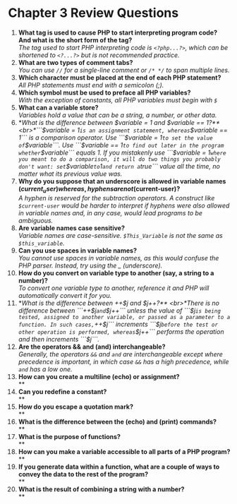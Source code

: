 # Chapter 3 Review Questions
1. **What tag is used to cause PHP to start interpreting program code? And what is the short form of the tag?**
<br>*The tag used to start PHP interpreting code is ```<?php...?>```, which can be shortened to ```<?...?>``` but is not recommended practice.*
2. **What are two types of comment tabs?**
<br>*You can use ```//``` for a single-line comment or ```/* */``` to span multiple lines.*
3. **Which character must be placed at the end of each PHP statement?**
<br>*All PHP statements must end with a semicolon (;).*
4. **Which symbol must be used to preface all PHP variables?**
<br>*With the exception of constants, all PHP variables must begin with ```$```*
5. **What can a variable store?**
<br>*Variables hold a value that can be a string, a number, or other data.*
6. **What is the difference between $variable = 1 and $variable == 1?**
<br>*```$variable = 1``` is an assignment statement, whereas ```$variable == 1``` is a comparison operator. Use ```$variable = 1``` to set the value of ```$variable```. Use ```$variable == 1``` to find out later in the program whether ```$variable``` equals 1. If you mistakenly use ```$variable = 1``` where you meant to do a comparison, it will do two things you probably don't want: set ```$variable``` to ```1``` and return a ```true``` value all the time, no matter what its previous value was.*
7. **Why do you suppose that an underscore is allowed in variable names ($current_user) whereas, hyphens are not ($current-user)?**
<br>*A hyphen is reserved for the subtraction operators. A construct like ```$current-user``` would be harder to interpret if hyphens were also allowed in variable names and, in any case, would lead programs to be ambiguous.*
8. **Are variable names case sensitive?**
<br>*Variable names are case-sensitive. ```$This_Variable``` is not the same as ```$this_variable```.*
9. **Can you use spaces in variable names?**
<br>*You cannot use spaces in variable names, as this would confuse the PHP parser. Instead, try using the _ (underscore).*
10. **How do you convert on variable type to another (say, a string to a number)?**
<br>*To convert one variable type to another, reference it and PHP will automatically convert it for you.*
11. **What is the difference between ++$j and $j++?**
<br>*There is no difference between ```++$j``` and ```$j++``` unless the value of ```$j``` is being tested, assigned to another variable, or passed as a parameter to a function. In such cases, ```++$j``` increments ```$j``` before the test or other operation is performed, whereas ```$j++``` performs the operation and then increments ```$j```.*
12. **Are the operators && and (and) interchangeable?**
<br>*Generally, the operators ```&&``` and ```and``` are interchangeable except where precedence is important, in which case ```&&``` has a high precedence, while ```and``` has a low one.*
13. **How can you create a multiline (echo) or assignment?**
<br>**
14. **Can you redefine a constant?**
<br>**
15. **How do you escape a quotation mark?**
<br>**
16. **What is the difference between the (echo) and (print) commands?**
<br>**
17. **What is the purpose of functions?**
<br>**
18. **How can you make a variable accessible to all parts of a PHP program?**
<br>**
19. **If you generate data within a function, what are a couple of ways to convey the data to the rest of the program?**
<br>**
20. **What is the result of combining a string with a number?**
<br>**
